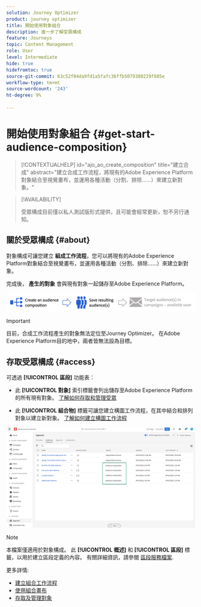 ```yaml
---
solution: Journey Optimizer
product: journey optimizer
title: 開始使用對象組合
description: 進一步了解受眾構成
feature: Journeys
topic: Content Management
role: User
level: Intermediate
hide: true
hidefromtoc: true
source-git-commit: 63c52f04da9fd1a5fafc36ffb5079380229f885e
workflow-type: tm+mt
source-wordcount: '243'
ht-degree: 9%

---
```


# 開始使用對象組合 {#get-start-audience-composition}

>[!CONTEXTUALHELP]
>id="ajo_ao_create_composition"
>title="建立合成"
>abstract="建立合成工作流程，將現有的Adobe Experience Platform對象結合至視覺畫布，並運用各種活動（分割、排除……）來建立新對象。"

>[!AVAILABILITY]
>
>受眾構成目前僅以私人測試版形式提供，且可能會經常更新，恕不另行通知。

## 關於受眾構成 {#about}

對象構成可讓您建立 **組成工作流程**，您可以將現有的Adobe Experience Platform對象結合至視覺畫布，並運用各種活動（分割、排除……）來建立新對象。

完成後， **產生的對象** 會與現有對象一起儲存至Adobe Experience Platform。<!--, and can be **leveraged in campaigns** to target customers.-->

![](assets/audiences-process.png)

>[!IMPORTANT]
>
>目前，合成工作流程產生的對象無法定位至Journey Optimizer。 在Adobe Experience Platform目的地中，兩者皆無法設為目標。

## 存取受眾構成 {#access}

可透過 **[!UICONTROL 區段]** 功能表：

* 此 **[!UICONTROL 對象]** 索引標籤會列出儲存至Adobe Experience Platform的所有現有對象。 [了解如何存取和管理受眾](access-audiences.md)

* 此 **[!UICONTROL 組合物]** 標籤可讓您建立構圖工作流程，在其中結合和排列對象以建立新對象。 [了解如何建立構圖工作流程](create-compositions.md)

![](assets/audiences-list.png)

>[!NOTE]
>
>本檔案僅適用於對象構成。 此 **[!UICONTROL 概述]** 和 **[!UICONTROL 區段]** 標籤，以用於建立區段定義的內容。 有關詳細資訊，請參閱 [區段服務檔案](https://experienceleague.adobe.com/docs/experience-platform/segmentation/ui/overview.html).

更多詳情:

* [建立組合工作流程](create-compositions.md)
* [使用組合畫布](composition-canvas.md)
* [存取及管理對象](access-audiences.md)
